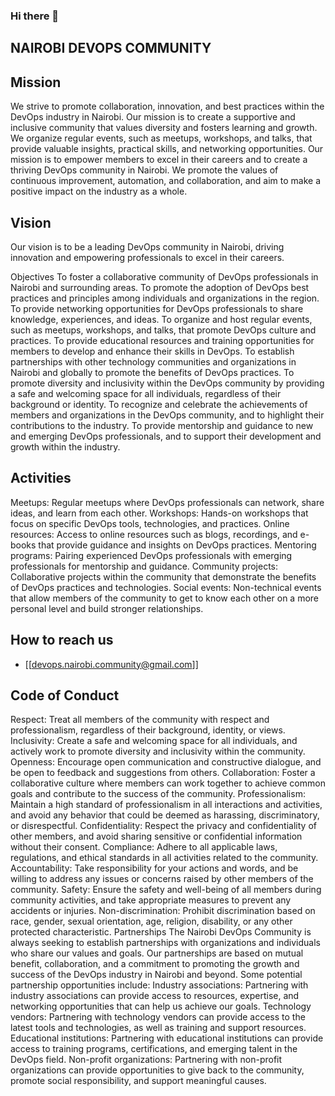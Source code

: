 ### Hi there 👋

<!--
**NaiDevOpsCom/NaiDevOpsCom** is a ✨ _special_ ✨ repository because its `README.md` (this file) appears on your GitHub profile.

Here are some ideas to get you started:

- 🔭 I’m currently working on ...
- 🌱 I’m currently learning ...
- 👯 I’m looking to collaborate on ...
- 🤔 I’m looking for help with ...
- 💬 Ask me about ...
- 📫 How to reach me: ...
- 😄 Pronouns: ...
- ⚡ Fun fact: ...
-->

## NAIROBI DEVOPS COMMUNITY 


## Mission
We strive to promote collaboration, innovation, and best practices within the DevOps industry in Nairobi. Our mission is to create a supportive and inclusive community that values diversity and fosters learning and growth. We organize regular events, such as meetups, workshops, and talks, that provide valuable insights, practical skills, and networking opportunities. Our mission is to empower members to excel in their careers and to create a thriving DevOps community in Nairobi. We promote the values of continuous improvement, automation, and collaboration, and aim to make a positive impact on the industry as a whole.

## Vision
Our vision is to be a leading DevOps community in Nairobi, driving innovation and empowering professionals to excel in their careers.

Objectives
To foster a collaborative community of DevOps professionals in Nairobi and surrounding areas.
To promote the adoption of DevOps best practices and principles among individuals and organizations in the region.
To provide networking opportunities for DevOps professionals to share knowledge, experiences, and ideas.
To organize and host regular events, such as meetups, workshops, and talks, that promote DevOps culture and practices.
To provide educational resources and training opportunities for members to develop and enhance their skills in DevOps.
To establish partnerships with other technology communities and organizations in Nairobi and globally to promote the benefits of DevOps practices.
To promote diversity and inclusivity within the DevOps community by providing a safe and welcoming space for all individuals, regardless of their background or identity.
To recognize and celebrate the achievements of members and organizations in the DevOps community, and to highlight their contributions to the industry.
To provide mentorship and guidance to new and emerging DevOps professionals, and to support their development and growth within the industry.

## Activities
Meetups: Regular meetups where DevOps professionals can network, share ideas, and learn from each other.
Workshops: Hands-on workshops that focus on specific DevOps tools, technologies, and practices.
Online resources: Access to online resources such as blogs, recordings, and e-books that provide guidance and insights on DevOps practices.
Mentoring programs: Pairing experienced DevOps professionals with emerging professionals for mentorship and guidance.
Community projects: Collaborative projects within the community that demonstrate the benefits of DevOps practices and technologies.
Social events: Non-technical events that allow members of the community to get to know each other on a more personal level and build stronger relationships.

## How to reach us
 - [[devops.nairobi.community@gmail.com]]

## Code of Conduct
Respect: Treat all members of the community with respect and professionalism, regardless of their background, identity, or views.
Inclusivity: Create a safe and welcoming space for all individuals, and actively work to promote diversity and inclusivity within the community.
Openness: Encourage open communication and constructive dialogue, and be open to feedback and suggestions from others.
Collaboration: Foster a collaborative culture where members can work together to achieve common goals and contribute to the success of the community.
Professionalism: Maintain a high standard of professionalism in all interactions and activities, and avoid any behavior that could be deemed as harassing, discriminatory, or disrespectful.
Confidentiality: Respect the privacy and confidentiality of other members, and avoid sharing sensitive or confidential information without their consent.
Compliance: Adhere to all applicable laws, regulations, and ethical standards in all activities related to the community.
Accountability: Take responsibility for your actions and words, and be willing to address any issues or concerns raised by other members of the community.
Safety: Ensure the safety and well-being of all members during community activities, and take appropriate measures to prevent any accidents or injuries.
Non-discrimination: Prohibit discrimination based on race, gender, sexual orientation, age, religion, disability, or any other protected characteristic.
Partnerships
The Nairobi DevOps Community is always seeking to establish partnerships with organizations and individuals who share our values and goals. Our partnerships are based on mutual benefit, collaboration, and a commitment to promoting the growth and success of the DevOps industry in Nairobi and beyond.
Some potential partnership opportunities include:
Industry associations: Partnering with industry associations can provide access to resources, expertise, and networking opportunities that can help us achieve our goals.
Technology vendors: Partnering with technology vendors can provide access to the latest tools and technologies, as well as training and support resources.
Educational institutions: Partnering with educational institutions can provide access to training programs, certifications, and emerging talent in the DevOps field.
Non-profit organizations: Partnering with non-profit organizations can provide opportunities to give back to the community, promote social responsibility, and support meaningful causes.

